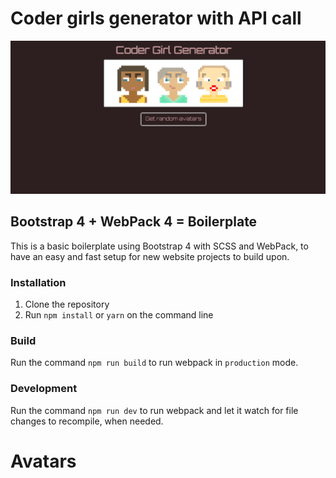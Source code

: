 # Coder girls generator with API call

![alt coder girls](./coder_girls.png)


## Bootstrap 4 + WebPack 4 = Boilerplate

This is a basic boilerplate using Bootstrap 4 with SCSS and WebPack, to have an easy and fast setup for new website projects to build upon.

### Installation

1. Clone the repository
2. Run `npm install` or `yarn` on the command line

### Build

Run the command `npm run build` to run webpack in `production` mode.

### Development

Run the command `npm run dev` to run webpack and let it watch for file changes to recompile, when needed.
# Avatars
